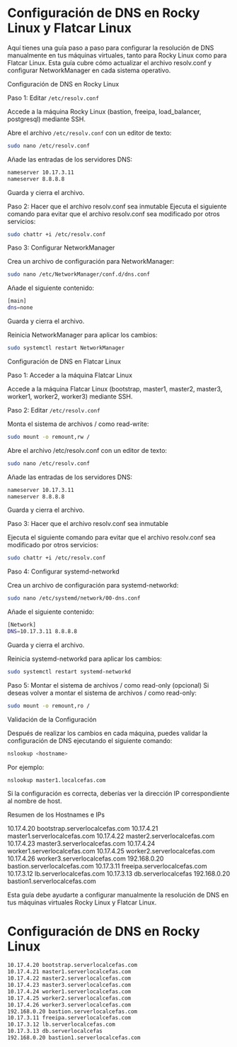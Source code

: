 # Configuración de DNS en Rocky Linux y Flatcar Linux

Aquí tienes una guía paso a paso para configurar la resolución de DNS manualmente en tus máquinas virtuales, tanto para Rocky Linux como para Flatcar Linux. Esta guía cubre cómo actualizar el archivo resolv.conf y configurar NetworkManager en cada sistema operativo.

Configuración de DNS en Rocky Linux

Paso 1: Editar `/etc/resolv.conf`

Accede a la máquina Rocky Linux (bastion, freeipa, load_balancer, postgresql) mediante SSH.

Abre el archivo `/etc/resolv.conf` con un editor de texto:


```bash
sudo nano /etc/resolv.conf
```

Añade las entradas de los servidores DNS:


```bash
nameserver 10.17.3.11
nameserver 8.8.8.8
```

Guarda y cierra el archivo.

Paso 2: Hacer que el archivo resolv.conf sea inmutable
Ejecuta el siguiente comando para evitar que el archivo resolv.conf sea modificado por otros servicios:

```bash
sudo chattr +i /etc/resolv.conf
```

Paso 3: Configurar NetworkManager

Crea un archivo de configuración para NetworkManager:

```bash
sudo nano /etc/NetworkManager/conf.d/dns.conf
```

Añade el siguiente contenido:

```bash
[main]
dns=none
```

Guarda y cierra el archivo.

Reinicia NetworkManager para aplicar los cambios:

```bash
sudo systemctl restart NetworkManager
```

Configuración de DNS en Flatcar Linux

Paso 1: Acceder a la máquina Flatcar Linux

Accede a la máquina Flatcar Linux (bootstrap, master1, master2, master3, worker1, worker2, worker3) mediante SSH.

Paso 2: Editar `/etc/resolv.conf`

Monta el sistema de archivos / como read-write:

```bash
sudo mount -o remount,rw /
```

Abre el archivo /etc/resolv.conf con un editor de texto:

```bash
sudo nano /etc/resolv.conf
```

Añade las entradas de los servidores DNS:

```bash
nameserver 10.17.3.11
nameserver 8.8.8.8
```

Guarda y cierra el archivo.

Paso 3: Hacer que el archivo resolv.conf sea inmutable

Ejecuta el siguiente comando para evitar que el archivo resolv.conf sea modificado por otros servicios:


```bash
sudo chattr +i /etc/resolv.conf
```

Paso 4: Configurar systemd-networkd

Crea un archivo de configuración para systemd-networkd:

```bash
sudo nano /etc/systemd/network/00-dns.conf
```

Añade el siguiente contenido:

```bash
[Network]
DNS=10.17.3.11 8.8.8.8
```

Guarda y cierra el archivo.

Reinicia systemd-networkd para aplicar los cambios:


```bash
sudo systemctl restart systemd-networkd
```

Paso 5: Montar el sistema de archivos / como read-only (opcional)
Si deseas volver a montar el sistema de archivos / como read-only:


```bash
sudo mount -o remount,ro /
```

Validación de la Configuración

Después de realizar los cambios en cada máquina, puedes validar la configuración de DNS ejecutando el siguiente comando:


```bash
nslookup <hostname>
```

Por ejemplo:


```bash
nslookup master1.localcefas.com
```

Si la configuración es correcta, deberías ver la dirección IP correspondiente al nombre de host.

Resumen de los Hostnames e IPs

10.17.4.20 bootstrap.serverlocalcefas.com
10.17.4.21 master1.serverlocalcefas.com
10.17.4.22 master2.serverlocalcefas.com
10.17.4.23 master3.serverlocalcefas.com
10.17.4.24 worker1.serverlocalcefas.com
10.17.4.25 worker2.serverlocalcefas.com
10.17.4.26 worker3.serverlocalcefas.com
192.168.0.20 bastion.serverlocalcefas.com
10.17.3.11 freeipa.serverlocalcefas.com
10.17.3.12 lb.serverlocalcefas.com
10.17.3.13 db.serverlocalcefas
192.168.0.20 bastion1.serverlocalcefas.com

Esta guía debe ayudarte a configurar manualmente la resolución de DNS en tus máquinas virtuales Rocky Linux y Flatcar Linux.


# Configuración de DNS en Rocky Linux

```bash
10.17.4.20 bootstrap.serverlocalcefas.com
10.17.4.21 master1.serverlocalcefas.com
10.17.4.22 master2.serverlocalcefas.com
10.17.4.23 master3.serverlocalcefas.com
10.17.4.24 worker1.serverlocalcefas.com
10.17.4.25 worker2.serverlocalcefas.com
10.17.4.26 worker3.serverlocalcefas.com
192.168.0.20 bastion.serverlocalcefas.com
10.17.3.11 freeipa.serverlocalcefas.com
10.17.3.12 lb.serverlocalcefas.com
10.17.3.13 db.serverlocalcefas
192.168.0.20 bastion1.serverlocalcefas.com
```
